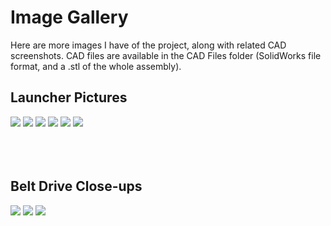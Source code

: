 # Image Gallery

Here are more images I have of the project, along with related CAD screenshots. CAD files are available in the CAD Files folder (SolidWorks file format, and a .stl of the whole assembly).

## Launcher Pictures

![](/Images/Launcher.jpg)
![](/Images/Launcher_close.jpg)
![](/Images/Launcher_altangle.jpg)
![](/Images/Launcher_Front.jpg)
![](/Images/Launcher_Top.jpg)
![](/Images/Foam-Ball-Launcher-CAD.png)
</br></br></br></br>

## Belt Drive Close-ups

![](/Images/Drive_Belt.jpg)
![](/Images/Drive_Belt_close.jpg)
![](/Images/Belt_Drive_CAD.png)

